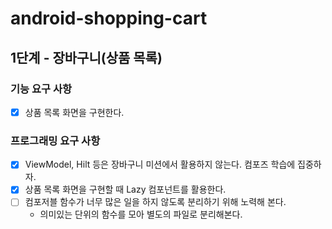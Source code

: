 # android-shopping-cart

## 1단계 - 장바구니(상품 목록)

### 기능 요구 사항

- [x] 상품 목록 화면을 구현한다.

### 프로그래밍 요구 사항

- [x] ViewModel, Hilt 등은 장바구니 미션에서 활용하지 않는다. 컴포즈 학습에 집중하자.
- [x] 상품 목록 화면을 구현할 때 Lazy 컴포넌트를 활용한다.
- [ ] 컴포저블 함수가 너무 많은 일을 하지 않도록 분리하기 위해 노력해 본다.
    - 의미있는 단위의 함수를 모아 별도의 파일로 분리해본다.